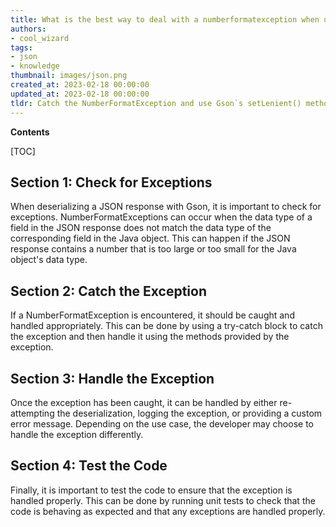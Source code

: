 ```yaml
---
title: What is the best way to deal with a numberformatexception when using gson to deserialize a JSON response?
authors:
- cool_wizard
tags:
- json
- knowledge
thumbnail: images/json.png
created_at: 2023-02-18 00:00:00
updated_at: 2023-02-18 00:00:00
tldr: Catch the NumberFormatException and use Gson`s setLenient() method to enable lenient parsing.
---
```


**Contents**

[TOC]

## Section 1: Check for Exceptions

When deserializing a JSON response with Gson, it is important to check for exceptions. NumberFormatExceptions can occur when the data type of a field in the JSON response does not match the data type of the corresponding field in the Java object. This can happen if the JSON response contains a number that is too large or too small for the Java object's data type.

## Section 2: Catch the Exception

If a NumberFormatException is encountered, it should be caught and handled appropriately. This can be done by using a try-catch block to catch the exception and then handle it using the methods provided by the exception.

## Section 3: Handle the Exception

Once the exception has been caught, it can be handled by either re-attempting the deserialization, logging the exception, or providing a custom error message. Depending on the use case, the developer may choose to handle the exception differently.

## Section 4: Test the Code

Finally, it is important to test the code to ensure that the exception is handled properly. This can be done by running unit tests to check that the code is behaving as expected and that any exceptions are handled properly.
